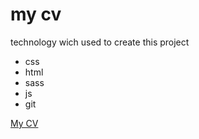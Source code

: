 # my cv
technology wich used to create this project
* css
* html
* sass
* js
* git

[My CV](https://bcygal.github.io/cv/)